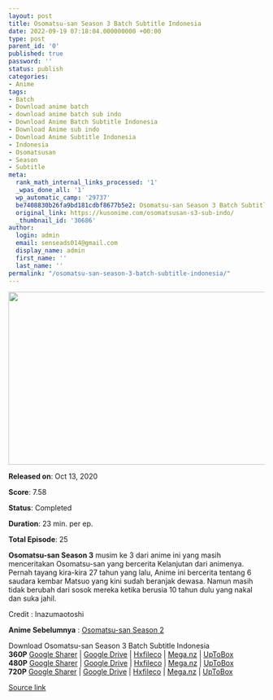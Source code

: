 ```yaml
---
layout: post
title: Osomatsu-san Season 3 Batch Subtitle Indonesia
date: 2022-09-19 07:18:04.000000000 +00:00
type: post
parent_id: '0'
published: true
password: ''
status: publish
categories:
- Anime
tags:
- Batch
- Download anime batch
- download anime batch sub indo
- Download Anime Batch Subtitle Indonesia
- Download Anime sub indo
- Download Anime Subtitle Indonesia
- Indonesia
- Osomatsusan
- Season
- Subtitle
meta:
  rank_math_internal_links_processed: '1'
  _wpas_done_all: '1'
  wp_automatic_camp: '29737'
  be7408830b26fa9bd181cdbf8677b5e2: Osomatsu-san Season 3 Batch Subtitle Indonesia
  original_link: https://kusonime.com/osomatsusan-s3-sub-indo/
  _thumbnail_id: '30686'
author:
  login: admin
  email: senseads014@gmail.com
  display_name: admin
  first_name: ''
  last_name: ''
permalink: "/osomatsu-san-season-3-batch-subtitle-indonesia/"
---
```

<p><img width="570" height="340" src="{{ site.baseurl }}/assets/2022/09/Osomatsu-san-Season-3-570x340.jpg" class="attachment-thumb-large size-thumb-large wp-post-image" alt="" loading="lazy" title="Osomatsu-san Season 3 Batch Subtitle Indonesia" srcset="https://kusonime.com/wp-content/uploads/2020/11/Osomatsu-san-Season-3-570x340.jpg 570w, https://kusonime.com/wp-content/uploads/2020/11/Osomatsu-san-Season-3-300x179.jpg 300w, https://kusonime.com/wp-content/uploads/2020/11/Osomatsu-san-Season-3-768x458.jpg 768w, https://kusonime.com/wp-content/uploads/2020/11/Osomatsu-san-Season-3-520x310.jpg 520w, https://kusonime.com/wp-content/uploads/2020/11/Osomatsu-san-Season-3.jpg 1000w" sizes="(max-width: 570px) 100vw, 570px" />
<p><b>Released on</b>: Oct 13, 2020</p>
<p>
<p><b>Score</b>: 7.58</p>
<p>
<p><b>Status</b>: Completed</p>
<p>
<p><b>Duration</b>: 23 min. per ep.</p>
<p>
<p><b>Total Episode</b>: 25</p>
<p>
<p><strong>Osomatsu-san Season 3</strong> musim ke 3 dari anime ini yang masih menceritakan Osomatsu-san yang bercerita Kelanjutan dari animenya. Pernah tayang kira-kira 27 tahun yang lalu, Anime ini bercerita tentang 6 saudara kembar Matsuo yang kini sudah beranjak dewasa. Namun masih tidak berubah dari sosok mereka ketika berusia 10 tahun dulu yang nakal dan suka jahil.</p>
<p>
<p>Credit : Inazumaotoshi</p>
<p>
<p><strong>Anime Sebelumnya</strong> : <a href="https://kusonime.com/osomatsusan-s2-sub-indo/" target="_blank" rel="noopener noreferrer">Osomatsu-san Season 2</a></p>
<p>
<div class="smokeddl">
<div class="smokettl">Download Osomatsu-san Season 3 Batch Subtitle Indonesia</div>
<div class="smokeurl"><strong>360P</strong> <a href="https://acefile.co/f/41383197/kusonime-oso-san-3-360p-rar" target="_blank" rel="noopener">Google Sharer</a> | <a href="https://drive.google.com/uc?export=download&amp;id=1fT-xHi_6MNLbCJzWcCPXzooqVQ10zqbt" target="_blank" rel="noopener">Google Drive</a> | <a href="https://hxfile.co/gm01up7x9vcs" target="_blank" rel="noopener">Hxfileco</a> | <a href="https://mega.nz/file/C9olBKZR#O4P8am4cJtZz-toP4frd7WRNQKi827l00-iiDNBps3E" target="_blank" rel="noopener noreferrer">Mega.nz</a> | <a href="https://uptobox.com/dl2tc19ksnuh" target="_blank" rel="noopener">UpToBox</a></div>
<div class="smokeurl"><strong>480P</strong> <a href="https://acefile.co/f/41383202/kusonime-oso-san-3-480p-rar" target="_blank" rel="noopener">Google Sharer</a> | <a href="https://drive.google.com/uc?export=download&amp;id=15Fryegbb1HrVCd7ZDgoGnf1gTAhaXidA" target="_blank" rel="noopener">Google Drive</a> | <a href="https://hxfile.co/zmqmx76509q1" target="_blank" rel="noopener">Hxfileco</a> | <a href="https://mega.nz/file/rkxTgAYb#AbGesOJ445Gz03elXGCQc3KtKspsJ-J4yaAqBpvGg-8" target="_blank" rel="noopener noreferrer">Mega.nz</a> | <a href="https://uptobox.com/qa3pqnzwlw2h" target="_blank" rel="noopener">UpToBox</a></div>
<div class="smokeurl"><strong>720P</strong> <a href="https://acefile.co/f/41383206/kusonime-oso-san-3-720p-rar" target="_blank" rel="noopener">Google Sharer</a> | <a href="https://drive.google.com/uc?export=download&amp;id=1ojLWP5RY-KrV_4fIlOZSR5633DDoNea7" target="_blank" rel="noopener">Google Drive</a> | <a href="https://hxfile.co/97k9tint69d6" target="_blank" rel="noopener">Hxfileco</a> | <a href="https://mega.nz/file/DhwVxKpS#FXcoNAWhjLwpaU8Tut_PDvDBWUoIjZZ80AVulRFFOrk" target="_blank" rel="noopener noreferrer">Mega.nz</a> | <a href="https://uptobox.com/l20bjrpjf1e5" target="_blank" rel="noopener">UpToBox</a></div>
</div>
<p><a href="https://kusonime.com/osomatsusan-s3-sub-indo/">Source link </a></p>
